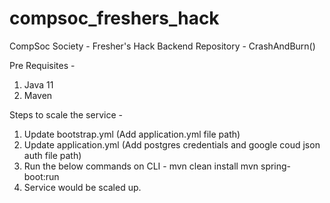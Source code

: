 # compsoc_freshers_hack
CompSoc Society - Fresher's Hack Backend Repository - CrashAndBurn()

Pre Requisites -
1. Java 11
2. Maven

Steps to scale the service -
1. Update bootstrap.yml (Add application.yml file path)
2. Update application.yml (Add postgres credentials and google coud json auth file path)
3. Run the below commands on CLI -
    mvn clean install
    mvn spring-boot:run
4. Service would be scaled up.